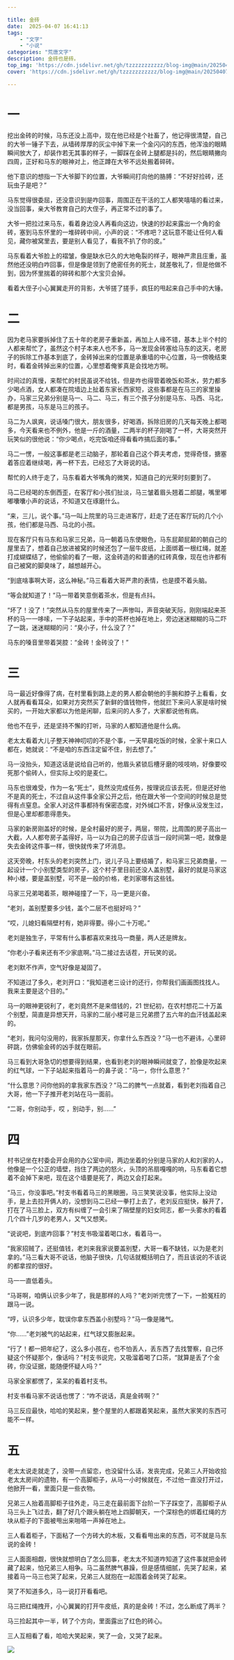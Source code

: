 ```yaml
---

title: 金砖  
date:  2025-04-07 16:41:13  
tags:  
    - "文字"
    - "小说"
categories: "荒唐文字"  
description: 金砖也是砖。
top_img: 'https://cdn.jsdelivr.net/gh/tzzzzzzzzzzz/blog-img@main/20250407164353944.png'  
cover: 'https://cdn.jsdelivr.net/gh/tzzzzzzzzzzz/blog-img@main/20250407164353944.png'

---
```

# 一

挖出金砖的时候，马东还没上高中，现在他已经是个社畜了，他记得很清楚，自己的大爷一锤子下去，从墙砖厚厚的灰尘中掉下来一个金闪闪的东西，他浑浊的眼睛瞬间放大了，却装作若无其事的样子，一脚踩在金砖上腿都是抖的，然后眼睛撇向四周，正好和马东的眼神对上，他正蹲在大爷不远处搬着碎砖。

他下意识的想指一下大爷脚下的位置，大爷瞬间打向他的胳膊：“不好好捡砖，还玩虫子是吧？”

马东觉得很委屈，还没意识到是咋回事，周围正在干活的工人都笑嘻嘻的看过来，没当回事，亲大爷教育自己的大侄子，再正常不过的事了。

大爷一把拉过来马东，看着身边没人再看向这边，快速的抄起来露出一个角的金砖，塞到马东怀里的一堆碎砖中间，小声的说：“不疼吧？这玩意不能让任何人看见，藏你被窝里去，要是别人看见了，看我不扒了你的皮。”

马东看着大爷脸上的褶皱，像是缺水已久的大地龟裂的样子，眼神严肃且庄重，虽然他还没明白咋回事，但是像是领到了绝密任务的死士，就差敬礼了，但是他做不到，因为怀里揣着的碎砖和那个大宝贝会掉。

看着大侄子小心翼翼走开的背影，大爷搓了搓手，疯狂的甩起来自己手中的大锤。

# 二

因为老马家要拆掉住了五十年的老房子重新盖，再加上人缘不错，基本上半个村的人都来帮忙了，虽然这个村子本来人也不多，马一发现金砖塞给马东的这天，老房子的拆除工作基本到底了，金砖掉出来的位置是承重墙的中心位置，马一傍晚结束时，看着金砖掉出来的位置，心里想着俺爹真是会找地方啊。

时间过的真慢，来帮忙的村民虽说不给钱，但是咋也得管着晚饭和茶水，劳力都多少喝点酒，女人都凑在院墙边上扯着东家长西家短，这些事都是在马三的家里操办，马家三兄弟分别是马一、马二、马三，有三个孩子分别是马东、马西、马北，都是男孩，马东是马三的孩子。

马二为人飒爽，说话嗓门很大，朋友很多，好喝酒，拆除旧房的几天每天晚上都喝多，今天看来也不例外，他是一斤的酒量，二两半的杯子刚喝了一杯，大哥突然开玩笑似的很他说：“你少喝点，吃完饭咱还得看看咋搞后面的事。”

马二一愣，一般这事都是老三动脑子，那轮着自己这个莽夫考虑，觉得奇怪，搪塞着答应着继续喝，再一杯下去，已经忘了大哥说的话。

帮忙的人终于走了，马东看着大爷嘴角的微笑，知道自己的光荣时刻要到了。

马二已经喝的东倒西歪，在客厅和小孩们扯淡，马三皱着眉头翘着二郎腿，嘴里嘟嘟囔囔小声的说话，不知道又在琢磨什么。

“来，三儿，说个事。”马一叫上院里的马三走进客厅，赶走了还在客厅玩的几个小孩，他们都是马西、马北的小孩。

现在客厅只有马东和马家三兄弟，马一朝着马东使眼色，马东屁颠屁颠的朝自己的屋里去了，想着自己放进被窝的时候还包了一层牛皮纸，上面绑着一根红绳，就差打成蝴蝶结了，他偷偷的看了一眼，这金砖造的和普通的红砖真像，现在也许都有自己被窝的脚臭味了，越想越开心。

“到底啥事啊大哥，这么神秘。”马三看着大哥严肃的表情，也是摸不着头脑。

“等会就知道了！”马一带着笑意倒着茶水，但是有点抖。

“坏了！没了！”突然从马东的屋里传来了一声惨叫，声音突破天际，刚刚端起来茶杯的马一一哆嗦，一下子站起来，手中的茶杯也掉在地上，旁边迷迷糊糊的马二吓了一跳，迷迷糊糊的问：“臭小子，什么没了？”

马东的嗓音里带着哭腔：“金砖！金砖没了！”

# 三

马一最近好像得了病，在村里看到路上走的男人都会朝他的手腕和脖子上看看，女人就再看看耳朵，如果对方突然买了新鲜的值钱物件，他就拦下来问人家是啥时候买的，一开始大家都以为他是闲聊，后来问的人多了，大家都说他有病。

他也不在乎，还是坚持不懈的打听，马家的人都知道他是什么病。

老太太看着大儿子整天神神叨叨的不是个事，一天早晨吃饭的时候，全家十来口人都在，她就说：“不是咱的东西注定留不住，别去想了。”

马一没抬头，知道这话是说给自己听的，他眉头紧锁后槽牙磨的吱吱响，好像要咬死那个偷砖人，但实际上咬的是麦仁。

马东也很难受，作为一名“死士”，竟然没完成任务，按理说应该去死，但是还好他不是真的死士，不过自从这件事全家公开之后，他在跟大爷一个空间的时候总是觉得有点窒息。全家人对这件事都持有保密态度，对外缄口不言，好像从没发生过，但是心里却都患得患失。

马家的新房刚盖好的时候，是全村最好的房子，两层，带院，比周围的房子高出一大截，人人都夸房子盖得好，马一以为自己的房子应该当一段时间第一吧，就像是失去金砖这件事一样，很快就传来了坏消息。

这天旁晚，村东头的老刘突然上门，说儿子马上要结婚了，和马家三兄弟商量，一起设计一个小别墅类型的房子，这个村子里目前还没人盖别墅，最好的就是马家这种小楼，要是盖别墅，可不是一般的价格，老刘家哪有这些钱。

马家三兄弟喝着茶，眼神碰撞了一下，马一更是兴奋。

“老刘，盖别墅要多少钱，盖个二层不也挺好吗？”

“哎，儿媳妇看隔壁村有，她非得要。得小二十万呢。”

老刘是独生子，平常有什么事都喜欢来找马一商量，两人还是牌友。

“你老小子看来还有不少家底啊。”马二接过去话茬，开玩笑的说。

老刘默不作声，空气好像是凝固了。

不知道过了多久，老刘开口：“我知道老三设计的还行，你帮我们画画图找找人。我来主要是这个目的。”

马一的眼神更锐利了，老刘竟然不是来借钱的，21 世纪初，在农村想花二十万盖个别墅，简直是异想天开，马家的二层小楼可是三兄弟攒了五六年的血汗钱盖起来的。

“老刘，我问句没用的，我家拆屋那天，你拿什么东西没？”马一也不避讳，心里砰砰跳，仿佛偷金砖的凶手就在眼前。

马三看到大哥急切的想要得到结果，也看到老刘的眼神瞬间就变了，脸像是吹起来的红气球，一下子站起来指着马一的鼻子说：“马一，你什么意思？”

“什么意思？问你他妈的拿我家东西没？”马二的脾气一点就着，看到老刘指着自己大哥，他一下子推开老刘站在马一面前。

“二哥，你别动手，哎 ，别动手，别……”

# 四

村书记坐在村委会开会用的办公室中间，两边坐着的分别是马家的人和刘家的人，他像是一个公正的墙壁，挡住了两边的怒火，头顶的吊扇嘎嘎的响，马东看着它想着不会掉下来吧，现在这个墙要是死了，两边又会打起来。

“马三，你没事吧。”村支书看着马三的黑眼圈，马三笑笑说没事，他实际上没动手，是上去拉开俩人的，没想到马二已经一拳打上去了，老刘反应挺快，躲开了，打在了马三脸上，双方有纠缠了一会引来了隔壁屋的妇女同志，都一头雾水的看着几个四十几岁的老男人，又气又想笑。

“说说吧，到底咋回事？”村支书吸溜着喝口水，看着马一。

“我家招贼了，还挺值钱，老刘来我家说要盖别墅，大哥一看不缺钱，以为是老刘拿的。”马三看大哥不说话，他脑子很快，几句话就概括明白了，而且该说的不该说的都拿捏的很好。

马一一直低着头。

“马哥啊，咱俩认识多少年了，我是那样的人吗？”老刘听完愣了一下，一脸冤枉的跟马一说。

“哼，认识多少年，耽误你拿东西盖小别墅吗？”马一像是赌气。

“你……”老刘被气的站起来，红气球又膨胀起来。

“行了！都一把年纪了，这么多小孩在，也不怕丢人，丢东西了去找警察，自己怀疑这个怀疑那个，像话吗？”村支书说完，又吸溜着喝了口茶，“就算是丢了个金砖，你没证据，能随便怀疑人吗？”

马家全家都愣了，呆呆的看着村支书。

村支书看马家不说话也愣了：“咋不说话，真是金砖啊？”

马三反应最快，哈哈的笑起来，整个屋里的人都跟着笑起来，虽然大家笑的东西可能不一样。

# 五

老太太说走就走了，没带一点留恋，也没留什么话，发丧完成，兄弟三人开始收拾老太太房间的遗物，有一个高脚柜子，从马一小时候就在，不过他一直没打开过，他掀开一看，里面只是一些衣物。

兄弟三人抬着高脚柜子往外走，马三走在最前面下台阶一下子踩空了，高脚柜子从马三头上飞过去，翻了好几个跟头躺在地上四脚朝天，一个深棕色的绑着红绳的方块从柜子的下面被甩出来啪嗒一声掉在地上。

三人看着柜子，下面粘了一个方砖大的木板，又看看甩出来的东西，可不就是马东说的金砖！

三人面面相觑，很快就想明白了怎么回事，老太太不知道咋知道了这件事就把金砖藏了起来，怕兄弟三人相争。马二虽然脾气暴躁，但是感情细腻，先哭了起来，紧接着马一马三也哭了起来，兄弟三人就抱在一起围着金砖哭了起来。

哭了不知道多久，马一说打开看看吧。

马三把红绳拽开，小心翼翼的打开牛皮纸，真的是金砖！不过，怎么断成了两半？

马三捡起其中一半，转了个方向，里面露出了红色的砖心。

三人互相看了看，哈哈大笑起来，笑了一会，又哭了起来。

![](https://cdn.jsdelivr.net/gh/tzzzzzzzzzzz/blog-img@main/20250407164353944.png)